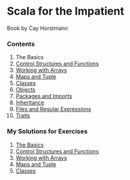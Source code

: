 Scala for the Impatient
=======================

Book by Cay Horstmann

### Contents

1. The Basics
2. [Control Structures and Functions](ch2.md)
3. [Working with Arrays](ch3.md)
4. [Maps and Tuple](ch4.md)
5. [Classes](ch5.md)
6. [Objects](ch6.md)
7. [Packages and Imports](ch7.md)
8. [Inheritance](ch8.md)
9. [Files and Regular Expressions](ch9.md)
10. [Traits](ch10.md)

### My Solutions for Exercises

1. [The Basics](ex1.md)
2. [Control Structures and Functions](ex2.md)
3. [Working with Arrays](ex3.md)
4. [Maps and Tuple](ex4.md)
5. [Classes](ex5.md)

